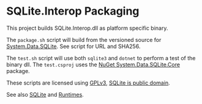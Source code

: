 # SQLite.Interop Packaging

This project builds SQLite.Interop.dll as platform specific binary.

The `package.sh` script will build from the versioned source for [System.Data.SQLite](https://system.data.sqlite.org). See script for URL and SHA256.

The `test.sh` script will use both `sqlite3` and `dotnet` to perform a test of the binary dll. The `test.csproj` uses the [NuGet System.Data.SQLite.Core](https://www.nuget.org/packages/System.Data.SQLite.Core/) package.

These scripts are licensed using [GPLv3](http://www.gnu.org/licenses), [SQLite is public domain](https://www.sqlite.org/copyright.html).

See also [SQLite](https://system.data.sqlite.org/index.html/doc/trunk/www/downloads.wiki)
and [Runtimes](https://learn.microsoft.com/en-us/dotnet/core/rid-catalog).
